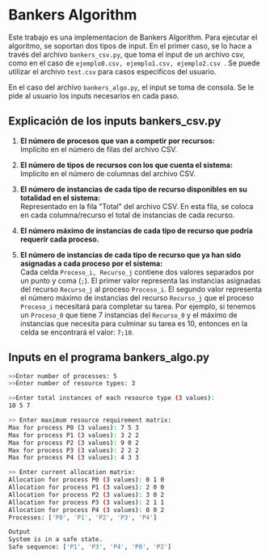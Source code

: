 # Bankers Algorithm
Este trabajo es una implementacion de Bankers Algorithm. Para ejecutar el algoritmo, se soportan dos tipos 
de input. En el primer caso, se lo hace a través del archivo `bankers_csv.py`, que toma el input de un archivo csv, como en el caso de `ejemplo0.csv, ejemplo1.csv, ejemplo2.csv `. Se puede utilizar el archivo `test.csv` para casos especificos del usuario. 

En el caso del archivo `bankers_algo.py`, el input se toma de consola. Se le pide al usuario los inputs necesarios en cada paso. 

## Explicación de los inputs bankers_csv.py

1. **El número de procesos que van a competir por recursos:**  
   Implícito en el número de filas del archivo CSV.

2. **El número de tipos de recursos con los que cuenta el sistema:**  
   Implícito en el número de columnas del archivo CSV.

3. **El número de instancias de cada tipo de recurso disponibles en su totalidad en el sistema:**  
   Representado en la fila "Total" del archivo CSV. En esta fila, se coloca en cada columna/recurso el total de instancias de cada recurso.

4. **El número máximo de instancias de cada tipo de recurso que podría requerir cada proceso.**
5. **El número de instancias de cada tipo de recurso que ya han sido asignadas a cada proceso por el sistema:**  
   Cada celda `Proceso_i, Recurso_j` contiene dos valores separados por un punto y coma (`;`). El primer valor representa las instancias asignadas del recurso `Recurso_j` al proceso `Proceso_i`. El segundo valor representa el número máximo de instancias del recurso `Recurso_j` que el proceso `Proceso_i` necesitará para completar su tarea.
   Por ejemplo, si tenemos un `Proceso_0` que tiene 7 instancias del `Recurso_0` y el máximo de instancias que necesita para culminar su tarea es 10, entonces en la celda se encontrará el valor: `7;10`.

## Inputs en el programa bankers_algo.py
```bash
>>Enter number of processes: 5
>>Enter number of resource types: 3

>>Enter total instances of each resource type (3 values):
10 5 7

>> Enter maximum resource requirement matrix:
Max for process P0 (3 values): 7 5 3
Max for process P1 (3 values): 3 2 2
Max for process P2 (3 values): 9 0 2
Max for process P3 (3 values): 2 2 2
Max for process P4 (3 values): 4 3 3

>> Enter current allocation matrix:
Allocation for process P0 (3 values): 0 1 0
Allocation for process P1 (3 values): 2 0 0
Allocation for process P2 (3 values): 3 0 2
Allocation for process P3 (3 values): 2 1 1
Allocation for process P4 (3 values): 0 0 2
Processes: ['P0', 'P1', 'P2', 'P3', 'P4']

Output
System is in a safe state.
Safe sequence: ['P1', 'P3', 'P4', 'P0', 'P2']
```